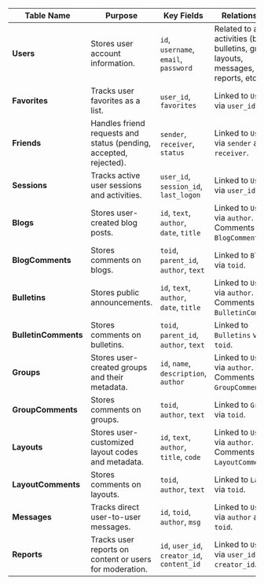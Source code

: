 | **Table Name**        | **Purpose**                                                                                                           | **Key Fields**                                 | **Relationships**                                                                                   |
|------------------------|-----------------------------------------------------------------------------------------------------------------------|-----------------------------------------------|-----------------------------------------------------------------------------------------------------|
| **Users**             | Stores user account information.                                                                                     | `id`, `username`, `email`, `password`         | Related to all activities (blogs, bulletins, groups, layouts, messages, reports, etc.).             |
| **Favorites**         | Tracks user favorites as a list.                                                                                     | `user_id`, `favorites`                        | Linked to `Users` via `user_id`.                                                                   |
| **Friends**           | Handles friend requests and status (pending, accepted, rejected).                                                    | `sender`, `receiver`, `status`               | Linked to `Users` via `sender` and `receiver`.                                                     |
| **Sessions**          | Tracks active user sessions and activities.                                                                          | `user_id`, `session_id`, `last_logon`         | Linked to `Users` via `user_id`.                                                                   |
| **Blogs**             | Stores user-created blog posts.                                                                                      | `id`, `text`, `author`, `date`, `title`       | Linked to `Users` via `author`. Comments in `BlogComments`.                                        |
| **BlogComments**      | Stores comments on blogs.                                                                                            | `toid`, `parent_id`, `author`, `text`         | Linked to `Blogs` via `toid`.                                                                      |
| **Bulletins**         | Stores public announcements.                                                                                         | `id`, `text`, `author`, `date`, `title`       | Linked to `Users` via `author`. Comments in `BulletinComments`.                                    |
| **BulletinComments**  | Stores comments on bulletins.                                                                                        | `toid`, `parent_id`, `author`, `text`         | Linked to `Bulletins` via `toid`.                                                                  |
| **Groups**            | Stores user-created groups and their metadata.                                                                       | `id`, `name`, `description`, `author`         | Linked to `Users` via `author`. Comments in `GroupComments`.                                       |
| **GroupComments**     | Stores comments on groups.                                                                                           | `toid`, `author`, `text`                      | Linked to `Groups` via `toid`.                                                                     |
| **Layouts**           | Stores user-customized layout codes and metadata.                                                                    | `id`, `text`, `author`, `title`, `code`       | Linked to `Users` via `author`. Comments in `LayoutComments`.                                      |
| **LayoutComments**    | Stores comments on layouts.                                                                                          | `toid`, `author`, `text`                      | Linked to `Layouts` via `toid`.                                                                    |
| **Messages**          | Tracks direct user-to-user messages.                                                                                 | `id`, `toid`, `author`, `msg`                | Linked to `Users` via `author` and `toid`.                                                         |
| **Reports**           | Tracks user reports on content or users for moderation.                                                              | `id`, `user_id`, `creator_id`, `content_id`   | Linked to `Users` via `user_id` and `creator_id`.                                                   |
